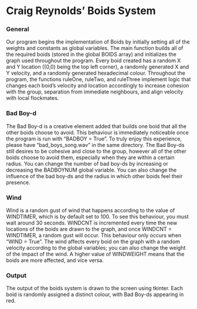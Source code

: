 # Craig Reynolds’ Boids System

### General

Our program begins the implementation of Boids by initially setting all of the weights and constants as
global variables. The main function builds all of the required boids (stored in the global BOIDS array) and
initializes the graph used throughout the program. Every boid created has a random X and Y location
((0,0) being the top left corner), a randomly generated X and Y velocity, and a randomly generated
hexadecimal colour. Throughout the program, the functions ruleOne, ruleTwo, and ruleThree implement
logic that changes each boid’s velocity and location accordingly to increase cohesion with the group,
separation from immediate neighbours, and align velocity with local flockmates.

### Bad Boy-d

The Bad Boy-d is a creative element added that builds one boid that all the other boids choose to avoid.
This behaviour is immediately noticeable once the program is run with “BADBOY = True”. To truly enjoy 
this experience, please have “bad_boys_song.wav” in the same directory. The Bad Boy-ds still desires to 
be cohesive and close to the group, however all of the other boids choose to avoid them, especially when 
they are within a certain radius. You can change the number of bad boy-ds by increasing or decreasing the 
BADBOYNUM global variable. You can also change the influence of the bad boy-ds and the radius in which 
other boids feel their presence.

### Wind

Wind is a random gust of wind that happens according to the value of WINDTIMER, which is by default
set to 100. To see this behaviour, you must wait around 30 seconds. WINDCNT is incremented every
time the new locations of the boids are drawn to the graph, and once WINDCNT = WINDTIMER, a
random gust will occur. This behaviour only occurs when “WIND = True”.
The wind affects every boid on the graph with a random velocity according to the global variables; you
can also change the weight of the impact of the wind. A higher value of WINDWEIGHT means that the 
boids are more affected, and vice versa.

### Output

The output of the boids system is drawn to the screen using tkinter. Each boid is randomly assigned a
distinct colour, with Bad Boy-ds appearing in red.




